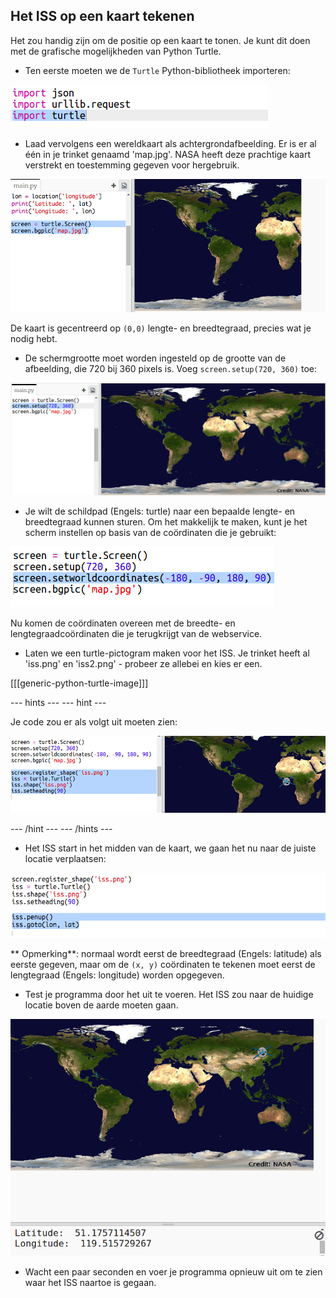 ## Het ISS op een kaart tekenen

Het zou handig zijn om de positie op een kaart te tonen. Je kunt dit doen met de grafische mogelijkheden van Python Turtle.

+ Ten eerste moeten we de ` Turtle ` Python-bibliotheek importeren:

![screenshot](images/iss-turtle.png)

+ Laad vervolgens een wereldkaart als achtergrondafbeelding. Er is er al één in je trinket genaamd 'map.jpg'. NASA heeft deze prachtige kaart verstrekt en toestemming gegeven voor hergebruik. 

![screenshot](images/iss-map.png)

De kaart is gecentreerd op ` (0,0) ` lengte- en breedtegraad, precies wat je nodig hebt.

+ De schermgrootte moet worden ingesteld op de grootte van de afbeelding, die 720 bij 360 pixels is. Voeg ` screen.setup(720, 360) ` toe:

![screenshot](images/iss-setup.png)

+ Je wilt de schildpad (Engels: turtle) naar een bepaalde lengte- en breedtegraad kunnen sturen. Om het makkelijk te maken, kunt je het scherm instellen op basis van de coördinaten die je gebruikt:

![screenshot](images/iss-world.png)

Nu komen de coördinaten overeen met de breedte- en lengtegraadcoördinaten die je terugkrijgt van de webservice.

+ Laten we een turtle-pictogram maken voor het ISS. Je trinket heeft al 'iss.png' en 'iss2.png' - probeer ze allebei en kies er een. 

[[[generic-python-turtle-image]]]

\--- hints \--- \--- hint \---

Je code zou er als volgt uit moeten zien:

![screenshot](images/iss-image.png)

\--- /hint \--- \--- /hints \---

+ Het ISS start in het midden van de kaart, we gaan het nu naar de juiste locatie verplaatsen:

![screenshot](images/iss-plot.png)

** Opmerking**: normaal wordt eerst de breedtegraad (Engels: latitude) als eerste gegeven, maar om de ` (x, y) ` coördinaten te tekenen moet eerst de lengtegraad (Engels: longitude) worden opgegeven.

+ Test je programma door het uit te voeren. Het ISS zou naar de huidige locatie boven de aarde moeten gaan. 

![screenshot](images/iss-plotted.png)

+ Wacht een paar seconden en voer je programma opnieuw uit om te zien waar het ISS naartoe is gegaan.